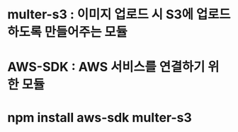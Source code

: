 # multer-s3 : 이미지 업로드 시 S3에 업로드 하도록 만들어주는 모듈

# AWS-SDK : AWS 서비스를 연결하기 위한 모듈

# npm install aws-sdk multer-s3
